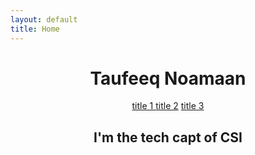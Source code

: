 ```yaml
---
layout: default
title: Home
---
```


<header>
<h1>Taufeeq Noamaan</h1>
<nav> 
<a href="#"> title 1 </a>
<a href="#"> title 2</a>
<a href="#"> title 3 </a>
</nav>
<h2> I'm the tech capt of CSI </h2>
</header>
